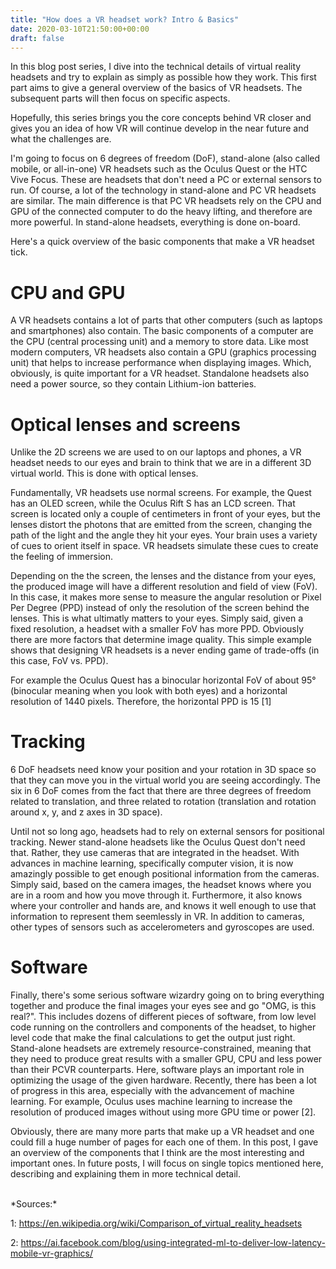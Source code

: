 ```yaml
---
title: "How does a VR headset work? Intro & Basics"
date: 2020-03-10T21:50:00+00:00
draft: false
---
```


In this blog post series, I dive into the technical details of virtual reality headsets and try to explain as simply as possible how they work. This first part aims to give a general overview of the basics of VR headsets. The subsequent parts will then focus on specific aspects.

Hopefully, this series brings you the core concepts behind VR closer and gives you an idea of how VR will continue develop in the near future and what the challenges are.

I'm going to focus on 6 degrees of freedom (DoF), stand-alone (also called mobile, or all-in-one) VR headsets such as the Oculus Quest or the HTC Vive Focus. These are headsets that don't need a PC or external sensors to run. Of course, a lot of the technology in stand-alone and PC VR headsets are similar. The main difference is that PC VR headsets rely on the CPU and GPU of the connected computer to do the heavy lifting, and therefore are more powerful. In stand-alone headsets, everything is done on-board.

Here's a quick overview of the basic components that make a VR headset tick.

# CPU and GPU

A VR headsets contains a lot of parts that other computers (such as laptops and smartphones) also contain. The basic components of a computer are the CPU (central processing unit) and a memory to store data. Like most modern computers, VR headsets also contain a GPU (graphics processing unit) that helps to increase performance when displaying images. Which, obviously, is quite important for a VR headset. Standalone headsets also need a power source, so they contain Lithium-ion batteries.

# Optical lenses and screens

Unlike the 2D screens we are used to on our laptops and phones, a VR headset needs to our eyes and brain to think that we are in a different 3D virtual world. This is done with optical lenses.

Fundamentally, VR headsets use normal screens. For example, the Quest has an OLED screen, while the Oculus Rift S has an LCD screen. That screen is located only a couple of centimeters in front of your eyes, but the lenses distort the photons that are emitted from the screen, changing the path of the light and the angle they hit your eyes. Your brain uses a variety of cues to orient itself in space. VR headsets simulate these cues to create the feeling of immersion.

Depending on the the screen, the lenses and the distance from your eyes, the produced image will have a different resolution and field of view (FoV). In this case, it makes more sense to measure the angular resolution or Pixel Per Degree (PPD) instead of only the resolution of the screen behind the lenses. This is what ultimatly matters to your eyes. Simply said, given a fixed resolution, a headset with a smaller FoV has more PPD. Obviously there are more factors that determine image quality. This simple example shows that designing VR headsets is a never ending game of trade-offs (in this case, FoV vs. PPD).

For example the Oculus Quest has a binocular horizontal FoV of about 95° (binocular meaning when you look with both eyes) and a horizontal resolution of 1440 pixels. Therefore, the horizontal PPD is 15 [1]

# Tracking

6 DoF headsets need know your position and your rotation in 3D space so that they can move you in the virtual world you are seeing accordingly. The six in 6 DoF comes from the fact that there are three degrees of freedom related to translation, and three related to rotation (translation and rotation around x, y, and z axes in 3D space).

Until not so long ago, headsets had to rely on external sensors for positional tracking. Newer stand-alone headsets like the Oculus Quest don't need that. Rather, they use cameras that are integrated in the headset. With advances in machine learning, specifically computer vision, it is now amazingly possible to get enough positional information from the cameras. Simply said, based on the camera images, the headset knows where you are in a room and how you move through it. Furthermore, it also knows where your controller and hands are, and knows it well enough to use that information to represent them seemlessly in VR. In addition to cameras, other types of sensors such as accelerometers and gyroscopes are used.

# Software

Finally, there's some serious software wizardry going on to bring everything together and produce the final images your eyes see and go "OMG, is this real?". This includes dozens of different pieces of software, from low level code running on the controllers and components of the headset, to higher level code that make the final calculations to get the output just right.
Stand-alone headsets are extremely resource-constrained, meaning that they need to produce great results with a smaller GPU, CPU and less power than their PCVR counterparts. Here, software plays an important role in optimizing the usage of the given hardware. Recently, there has been a lot of progress in this area, especially with the advancement of machine learning. For example, Oculus uses machine learning to increase the resolution of produced images without using more GPU time or power [2].


Obviously, there are many more parts that make up a VR headset and one could fill a huge number of pages for each one of them. In this post, I gave an overview of the components that I think are the most interesting and important ones. In future posts, I will focus on single topics mentioned here, describing and explaining them in more technical detail.

<br />
*Sources:*

1: https://en.wikipedia.org/wiki/Comparison_of_virtual_reality_headsets

2: https://ai.facebook.com/blog/using-integrated-ml-to-deliver-low-latency-mobile-vr-graphics/
